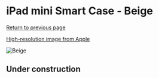 # iPad mini Smart Case - Beige

[Return to previous page](/ipad_mini)

[High-resolution image from Apple](https://store.storeimages.cdn-apple.com/8756/as-images.apple.com/is/ME707?wid=4500&hei=4500&fmt=png)

<div style="width: 512px"><img src="/almost_uncompressed/ME707.webp" alt="Beige"></div>

## Under construction
